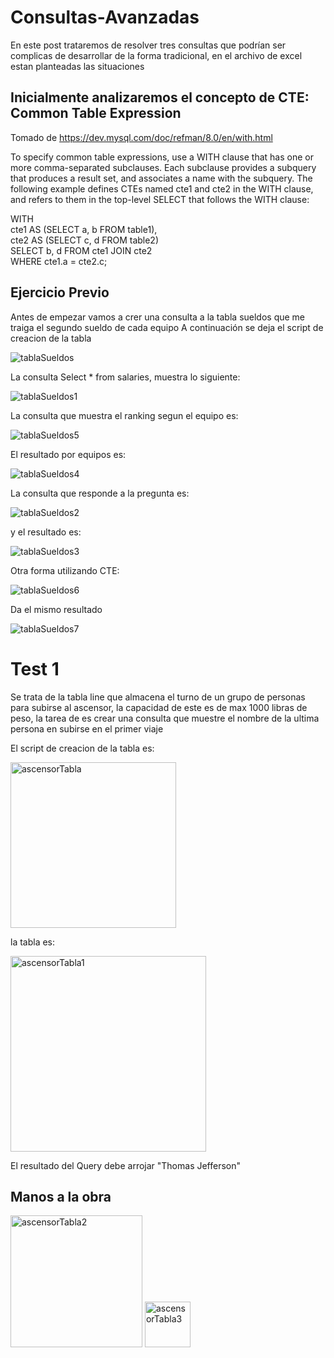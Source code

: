 # Consultas-Avanzadas

En este post trataremos de resolver tres consultas que podrían ser complicas de desarrollar de la forma tradicional, en el archivo de excel estan planteadas las situaciones

## Inicialmente analizaremos el concepto de CTE: Common Table Expression

Tomado de https://dev.mysql.com/doc/refman/8.0/en/with.html

To specify common table expressions, use a WITH clause that has one or more comma-separated subclauses. Each subclause provides a subquery that produces a result set, and associates a name with the subquery. The following example defines CTEs named cte1 and cte2 in the WITH clause, and refers to them in the top-level SELECT that follows the WITH clause:


WITH <br>
  cte1 AS (SELECT a, b FROM table1), <br>
  cte2 AS (SELECT c, d FROM table2) <br>
SELECT b, d FROM cte1 JOIN cte2 <br>
WHERE cte1.a = cte2.c; <br>

## Ejercicio Previo
Antes de empezar vamos a crer una consulta a la tabla sueldos que me traiga el segundo sueldo de cada equipo
A continuación se deja el script de creacion de la tabla

![tablaSueldos](https://user-images.githubusercontent.com/17502722/155868762-d757ed56-e877-450f-b576-8ed96fa6db81.png)

La consulta Select * from salaries, muestra lo siguiente:

![tablaSueldos1](https://user-images.githubusercontent.com/17502722/155868832-730f26fb-3ec7-4ba0-988c-2acb49163dcb.png)

La consulta que muestra el ranking segun el equipo es:

![tablaSueldos5](https://user-images.githubusercontent.com/17502722/155869169-e503e663-f191-4620-8d3f-320c565f4720.png)

El resultado por equipos es:

![tablaSueldos4](https://user-images.githubusercontent.com/17502722/155869146-a7ad646d-83bb-427a-af77-09d762226a08.png)


La consulta que responde a la pregunta es: 

![tablaSueldos2](https://user-images.githubusercontent.com/17502722/155869070-57d53543-a127-48d9-b0a2-501c68550536.png)

y el resultado es:

![tablaSueldos3](https://user-images.githubusercontent.com/17502722/155869090-42445b1f-257d-4f2c-b379-0ae337af8a2a.png)

Otra forma utilizando CTE:

![tablaSueldos6](https://user-images.githubusercontent.com/17502722/155869252-5bc30866-c9b7-4ef3-b540-0c64655b2721.png)

Da el mismo resultado

![tablaSueldos7](https://user-images.githubusercontent.com/17502722/155869284-14da0a6f-327f-4e42-b28f-dcc6cc5d84d6.png)

# Test 1

Se trata de la tabla line que almacena el turno de un grupo de personas para subirse al ascensor, la capacidad de este es de max 1000 libras de peso, la tarea de es crear una  consulta que muestre el nombre de la ultima persona en subirse en el primer viaje

El script de creacion de la tabla es:

<img width="265" alt="ascensorTabla" src="https://user-images.githubusercontent.com/17502722/155904473-95a14ab3-fff0-4a9a-863e-1a63c51b5ac4.png">

la tabla es:

<img width="313" alt="ascensorTabla1" src="https://user-images.githubusercontent.com/17502722/155904561-4014ed38-e23c-4acc-ac18-6bd7f5307ca6.png">

El resultado del Query debe arrojar "Thomas Jefferson"

## Manos a la obra

<img width="211" alt="ascensorTabla2" src="https://user-images.githubusercontent.com/17502722/155905044-f3269916-fd47-424c-bee3-b72870e47ac4.png">

<img width="73" alt="ascensorTabla3" src="https://user-images.githubusercontent.com/17502722/155905086-4c4a4147-5e55-4894-8591-f61535956fcd.png">

